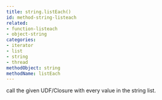 ```yaml
---
title: string.listEach()
id: method-string-listeach
related:
- function-listeach
- object-string
categories:
- iterator
- list
- string
- thread
methodObject: string
methodName: listEach
---
```


call the given UDF/Closure with every value in the string list.
